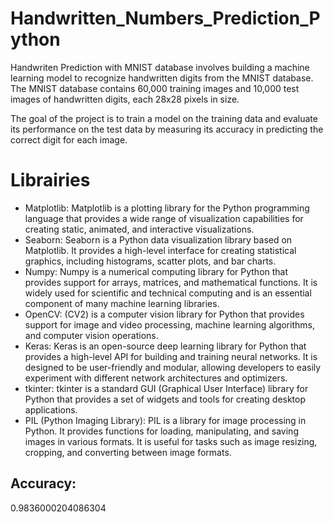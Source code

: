 # Handwritten_Numbers_Prediction_Python
Handwriten Prediction with MNIST database involves building a machine learning model to recognize handwritten digits from the MNIST database. The MNIST database contains 60,000 training images and 10,000 test images of handwritten digits, each 28x28 pixels in size.

The goal of the project is to train a model on the training data and evaluate its performance on the test data by measuring its accuracy in predicting the correct digit for each image. 

# Librairies
- Matplotlib: Matplotlib is a plotting library for the Python programming language that provides a wide range of visualization capabilities for creating static, animated, and interactive visualizations.
- Seaborn: Seaborn is a Python data visualization library based on Matplotlib. It provides a high-level interface for creating statistical graphics, including histograms, scatter plots, and bar charts.
- Numpy: Numpy is a numerical computing library for Python that provides support for arrays, matrices, and mathematical functions. It is widely used for scientific and technical computing and is an essential component of many machine learning libraries.
- OpenCV: (CV2) is a computer vision library for Python that provides support for image and video processing, machine learning algorithms, and computer vision operations.
- Keras: Keras is an open-source deep learning library for Python that provides a high-level API for building and training neural networks. It is designed to be user-friendly and modular, allowing developers to easily experiment with different network architectures and optimizers.
- tkinter: tkinter is a standard GUI (Graphical User Interface) library for Python that provides a set of widgets and tools for creating desktop applications.
- PIL (Python Imaging Library): PIL is a library for image processing in Python. It provides functions for loading, manipulating, and saving images in various formats. It is useful for tasks such as image resizing, cropping, and converting between image formats.

## Accuracy: 
0.9836000204086304
